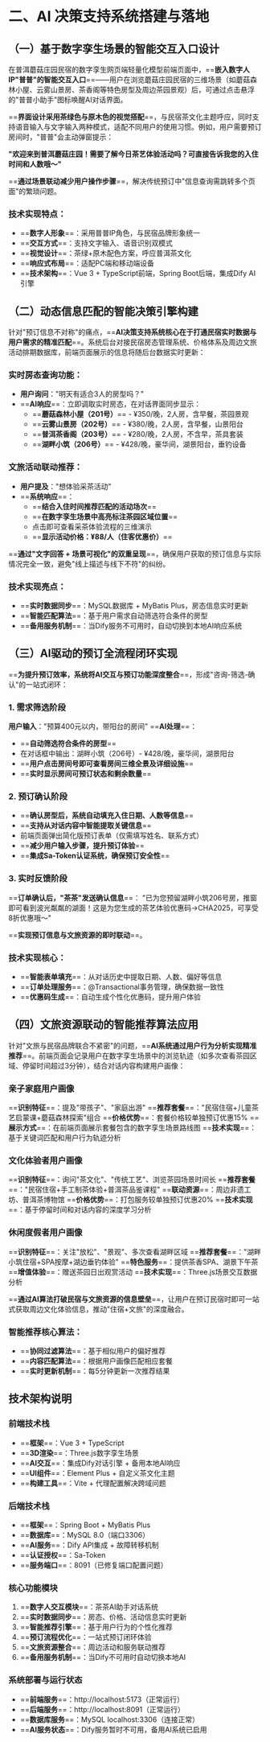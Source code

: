 # 二、AI 决策支持系统搭建与落地

## （一）基于数字孪生场景的智能交互入口设计

在普洱蘑菇庄园民宿的数字孪生网页端轻量化模型前端页面中，==**嵌入数字人IP"普普"的智能交互入口**==——用户在浏览蘑菇庄园民宿的三维场景（如蘑菇森林小屋、云雾山景房、茶香阁等特色房型及周边茶园景观）后，可通过点击悬浮的"普普小助手"图标唤醒AI对话界面。

==**界面设计采用茶绿色与原木色的视觉搭配**==，与民宿茶文化主题呼应，同时支持语音输入与文字输入两种模式，适配不同用户的使用习惯。例如，用户需要预订房间时，"普普"会主动弹窗提示：

**"欢迎来到普洱蘑菇庄园！需要了解今日茶艺体验活动吗？可直接告诉我您的入住时间和人数哦～"**

==**通过场景联动减少用户操作步骤**==，解决传统预订中"信息查询需跳转多个页面"的繁琐问题。

### 技术实现特点：
- ==**数字人形象**==：采用普普IP角色，与民宿品牌形象统一
- ==**交互方式**==：支持文字输入、语音识别双模式
- ==**视觉设计**==：茶绿+原木配色方案，呼应普洱茶文化
- ==**响应式布局**==：适配PC端和移动端设备
- ==**技术架构**==：Vue 3 + TypeScript前端，Spring Boot后端，集成Dify AI引擎

## （二）动态信息匹配的智能决策引擎构建

针对"预订信息不对称"的痛点，==**AI决策支持系统核心在于打通民宿实时数据与用户需求的精准匹配**==。系统后台对接民宿房态管理系统、价格体系及周边文旅活动排期数据库，前端页面展示的信息将随后台数据实时更新：

### 实时房态查询功能：
- **用户询问**："明天有适合3人的房型吗？"
- ==**AI响应**==：立即调取实时房态，在对话界面同步显示：
  - ==**蘑菇森林小屋（201号）**== - ¥350/晚，2人房，含早餐，茶园景观
  - ==**云雾山景房（202号）**== - ¥380/晚，2人房，含早餐，山景阳台
  - ==**普洱茶香阁（203号）**== - ¥280/晚，2人房，不含早，茶具套装
  - ==**湖畔小筑（206号）**== - ¥428/晚，豪华间，湖景阳台，垂钓设备

### 文旅活动联动推荐：
- **用户提及**："想体验采茶活动"
- ==**系统响应**==：
  - ==**结合入住时间推荐匹配的活动场次**==
  - ==**在数字孪生场景中高亮标注茶园区域位置**==
  - 点击即可查看采茶体验流程的三维演示
  - ==**显示活动价格：¥88/人（住客优惠价）**==

==**通过"文字回答 + 场景可视化"的双重呈现**==，确保用户获取的预订信息与实际情况完全一致，避免"线上描述与线下不符"的纠纷。

### 技术实现亮点：
- ==**实时数据同步**==：MySQL数据库 + MyBatis Plus，房态信息实时更新
- ==**智能匹配算法**==：基于用户需求自动筛选符合条件的房型
- ==**备用服务机制**==：当Dify服务不可用时，自动切换到本地AI响应系统

## （三）AI驱动的预订全流程闭环实现

==**为提升预订效率，系统将AI交互与预订功能深度整合**==，形成"咨询-筛选-确认"的一站式闭环：

### 1. 需求筛选阶段
**用户输入**："预算400元以内，带阳台的房间"
==**AI处理**==：
- ==**自动筛选符合条件的房型**==
- 在对话框中输出：湖畔小筑（206号）- ¥428/晚，豪华间，湖景阳台
- ==**用户点击房间号即可查看房间三维全景及详细设施**==
- ==**实时显示房间可预订状态和剩余数量**==

### 2. 预订确认阶段
- ==**确认房型后，系统自动填充入住日期、人数等信息**==
- ==**支持从对话内容中智能提取关键信息**==
- 前端页面弹出简化版预订表单（仅需填写姓名、联系方式）
- ==**减少用户输入步骤，提升预订体验**==
- ==**集成Sa-Token认证系统，确保预订安全性**==

### 3. 实时反馈阶段
==**订单确认后，"茶茶"发送确认信息**==：
"已为您预留湖畔小筑206号房，推窗即可看到波光粼粼的湖面！这是为您生成的茶艺体验优惠码→CHA2025，可享受8折优惠哦～"

==**实现预订信息与文旅资源的即时联动**==。

### 技术实现核心：
- ==**智能表单填充**==：从对话历史中提取日期、人数、偏好等信息
- ==**订单处理服务**==：@Transactional事务管理，确保数据一致性
- ==**优惠码生成**==：自动生成个性化优惠码，提升用户体验

## （四）文旅资源联动的智能推荐算法应用

针对"文旅与民宿品牌联合不紧密"的问题，==**AI系统通过用户行为分析实现精准推荐**==。前端页面会记录用户在数字孪生场景中的浏览轨迹（如多次查看茶园区域、停留时间超过3分钟），结合对话内容构建用户画像：

### 亲子家庭用户画像
==**识别特征**==：提及"带孩子"、"家庭出游"
==**推荐套餐**==："民宿住宿+儿童茶艺启蒙课+蘑菇森林探索"组合
==**价格优势**==：套餐价格较单独预订优惠15%
==**展示方式**==：在前端页面展示套餐包含的数字孪生场景路线图
==**技术实现**==：基于关键词匹配和用户行为轨迹分析

### 文化体验者用户画像
==**识别特征**==：询问"茶文化"、"传统工艺"、浏览茶园场景时间长
==**推荐套餐**==："民宿住宿+手工制茶体验+普洱茶品鉴课程"
==**联动资源**==：周边非遗工坊、普洱茶博物馆
==**价格优势**==：打包服务较单独预订优惠20%
==**技术实现**==：基于停留时间和对话内容的深度学习分析

### 休闲度假者用户画像
==**识别特征**==：关注"放松"、"景观"、多次查看湖畔区域
==**推荐套餐**==："湖畔小筑住宿+SPA按摩+湖边垂钓体验"
==**特色服务**==：提供茶香SPA、湖景下午茶
==**增值体验**==：赠送茶园日出观赏活动
==**技术实现**==：Three.js场景交互数据分析

==**通过AI算法打破民宿与文旅资源的信息壁垒**==，让用户在预订民宿时即可一站式获取周边文化体验信息，推动"住宿+文旅"的深度融合。

### 智能推荐核心算法：
- ==**协同过滤算法**==：基于相似用户的偏好推荐
- ==**内容匹配算法**==：根据用户画像匹配相应套餐
- ==**实时更新机制**==：每5分钟更新一次推荐结果

## 技术架构说明

### 前端技术栈
- ==**框架**==：Vue 3 + TypeScript
- ==**3D渲染**==：Three.js数字孪生场景
- ==**AI交互**==：集成Dify对话引擎 + 备用本地AI响应
- ==**UI组件**==：Element Plus + 自定义茶文化主题
- ==**构建工具**==：Vite + 代理配置解决跨域问题

### 后端技术栈
- ==**框架**==：Spring Boot + MyBatis Plus
- ==**数据库**==：MySQL 8.0（端口3306）
- ==**AI服务**==：Dify API集成 + 故障转移机制
- ==**认证授权**==：Sa-Token
- ==**服务端口**==：8091（已修复端口配置问题）

### 核心功能模块
1. ==**数字人交互模块**==：茶茶AI助手对话系统
2. ==**实时数据同步**==：房态、价格、活动信息实时更新
3. ==**智能推荐引擎**==：基于用户行为的个性化推荐
4. ==**预订流程优化**==：一站式预订闭环体验
5. ==**文旅资源整合**==：周边活动和服务联动推荐
6. ==**备用服务机制**==：当Dify不可用时自动切换本地AI

### 系统部署与运行状态
- ==**前端服务**==：http://localhost:5173（正常运行）
- ==**后端服务**==：http://localhost:8091（正常运行）
- ==**数据库服务**==：MySQL localhost:3306（连接正常）
- ==**AI服务状态**==：Dify服务暂时不可用，备用AI系统已启用
